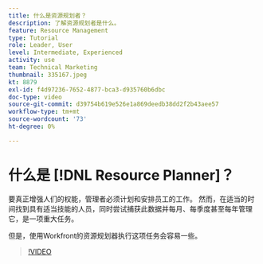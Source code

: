 ```yaml
---
title: 什么是资源规划者？
description: 了解资源规划者是什么。
feature: Resource Management
type: Tutorial
role: Leader, User
level: Intermediate, Experienced
activity: use
team: Technical Marketing
thumbnail: 335167.jpeg
kt: 8879
exl-id: f4d97236-7652-4877-bca3-d935760b6dbc
doc-type: video
source-git-commit: d39754b619e526e1a869deedb38dd2f2b43aee57
workflow-type: tm+mt
source-wordcount: '73'
ht-degree: 0%

---
```


# 什么是 [!DNL Resource Planner]？

要真正增强人们的权能，管理者必须计划和安排员工的工作。 然而，在适当的时间找到具有适当技能的人员，同时尝试捕获此数据并每月、每季度甚至每年管理它，是一项重大任务。

但是，使用Workfront的资源规划器执行这项任务会容易一些。


>[!VIDEO](https://video.tv.adobe.com/v/335167/?quality=12)
